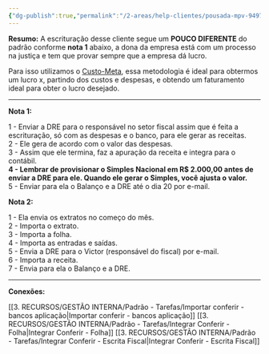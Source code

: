```yaml
---
{"dg-publish":true,"permalink":"/2-areas/help-clientes/pousada-mpv-9497/","dgPassFrontmatter":true,"created":"2025-06-09T21:50:52.666-03:00","updated":"2025-06-09T22:17:10.169-03:00"}
---
```



**Resumo:** 
A escrituração desse cliente segue um **POUCO DIFERENTE** do padrão conforme **nota 1** abaixo, a dona da empresa está com um processo na justiça e tem que provar sempre que a empresa dá lucro.

Para isso utilizamos o [Custo-Meta](https://maisretorno.com/portal/termos/c/custo-meta), essa metodologia é ideal para obtermos um lucro x, partindo dos custos e despesas, e obtendo um faturamento ideal para obter o lucro desejado.

---

**Nota 1:**

1 - Enviar a DRE para o responsável no setor fiscal assim que é feita a escrituração, só com as despesas e o banco, para ele gerar as receitas.  
2 - Ele gera de acordo com o valor das despesas.  
3 - Assim que ele termina, faz a apuração da receita e integra para o contábil.  
**4 - Lembrar de provisionar o Simples Nacional em R$ 2.000,00 antes de enviar a DRE para ele. Quando ele gerar o Simples, você ajusta o valor.**  
5 - Enviar para ela o Balanço e a DRE até o dia 20 por e-mail.

**Nota 2:**

1 - Ela envia os extratos no começo do mês.  
2 - Importa o extrato.  
3 - Importa a folha.  
4 - Importa as entradas e saídas.  
5 - Envia a DRE para o Victor (responsável do fiscal) por e-mail.  
6 - Importa a receita.  
7 - Envia para ela o Balanço e a DRE.


---

**Conexões:**

[[3. RECURSOS/GESTÃO INTERNA/Padrão - Tarefas/Importar conferir - bancos aplicação\|Importar conferir - bancos aplicação]]
[[3. RECURSOS/GESTÃO INTERNA/Padrão - Tarefas/Integrar Conferir - Folha\|Integrar Conferir - Folha]]
[[3. RECURSOS/GESTÃO INTERNA/Padrão - Tarefas/Integrar Conferir - Escrita Fiscal\|Integrar Conferir - Escrita Fiscal]]
